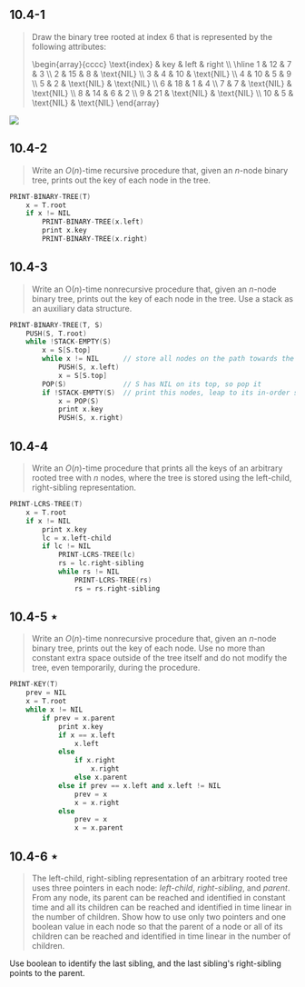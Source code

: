 ## 10.4-1

> Draw the binary tree rooted at index 6 that is represented by the following attributes:
>
> \begin{array}{cccc}
> \text{index} & key & left & right \\\\
> \hline
>  1 & 12 &  7         &  3         \\\\
>  2 & 15 &  8         & \text{NIL} \\\\
>  3 &  4 & 10         & \text{NIL} \\\\
>  4 & 10 &  5         &  9         \\\\
>  5 &  2 & \text{NIL} & \text{NIL} \\\\
>  6 & 18 &  1         &  4         \\\\
>  7 &  7 & \text{NIL} & \text{NIL} \\\\
>  8 & 14 &  6         &  2         \\\\
>  9 & 21 & \text{NIL} & \text{NIL} \\\\
> 10 &  5 & \text{NIL} & \text{NIL} 
> \end{array}

![](https://i.imgur.com/rTJMXRF.png?width=30rem)

## 10.4-2

> Write an $O(n)$-time recursive procedure that, given an $n$-node binary tree, prints out the key of each node in the tree.

```cpp
PRINT-BINARY-TREE(T)
    x = T.root
    if x != NIL
        PRINT-BINARY-TREE(x.left)
        print x.key
        PRINT-BINARY-TREE(x.right)
```

## 10.4-3

> Write an O$(n)$-time nonrecursive procedure that, given an $n$-node binary tree, prints out the key of each node in the tree. Use a stack as an auxiliary data structure.

```cpp
PRINT-BINARY-TREE(T, S)
    PUSH(S, T.root)
    while !STACK-EMPTY(S)
        x = S[S.top]
        while x != NIL      // store all nodes on the path towards the leftmost leaf
            PUSH(S, x.left)
            x = S[S.top]
        POP(S)              // S has NIL on its top, so pop it
        if !STACK-EMPTY(S)  // print this nodes, leap to its in-order successor
            x = POP(S)
            print x.key
            PUSH(S, x.right)
```
## 10.4-4

> Write an $O(n)$-time procedure that prints all the keys of an arbitrary rooted tree with $n$ nodes, where the tree is stored using the left-child, right-sibling representation.

```cpp
PRINT-LCRS-TREE(T)
    x = T.root
    if x != NIL
        print x.key
        lc = x.left-child
        if lc != NIL
            PRINT-LCRS-TREE(lc)
            rs = lc.right-sibling
            while rs != NIL
                PRINT-LCRS-TREE(rs)
                rs = rs.right-sibling
```

## 10.4-5 $\star$

> Write an $O(n)$-time nonrecursive procedure that, given an $n$-node binary tree, prints out the key of each node. Use no more than constant extra space outside of the tree itself and do not modify the tree, even temporarily, during the procedure.

```cpp
PRINT-KEY(T)
    prev = NIL
    x = T.root
    while x != NIL
        if prev = x.parent
            print x.key
            if x == x.left
                x.left
            else
                if x.right
                    x.right
                else x.parent
            else if prev == x.left and x.left != NIL
                prev = x
                x = x.right
            else
                prev = x
                x = x.parent
```

## 10.4-6 $\star$

> The left-child, right-sibling representation of an arbitrary rooted tree uses three pointers in each node: _left-child_, _right-sibling_, and _parent_. From any node, its parent can be reached and identified in constant time and all its children can be reached and identified in time linear in the number of children. Show how to use only two pointers and one boolean value in each node so that the parent of a node or all of its children can be reached and identified in time linear in the number of children.

Use boolean to identify the last sibling, and the last sibling's right-sibling points to the parent.
